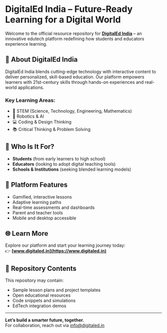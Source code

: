 # DigitalEd India – Future-Ready Learning for a Digital World

Welcome to the official resource repository for **[DigitalEd India](https://www.digitaled.in)** – an innovative edutech platform redefining how students and educators experience learning.

## 🚀 About DigitalEd India

DigitalEd India blends cutting-edge technology with interactive content to deliver personalized, skill-based education. Our platform empowers learners with 21st-century skills through hands-on experiences and real-world applications.

### Key Learning Areas:
- 🧪 STEM (Science, Technology, Engineering, Mathematics)
- 🤖 Robotics & AI
- 💻 Coding & Design Thinking
- 📚 Critical Thinking & Problem Solving

## 🎯 Who Is It For?
- **Students** (from early learners to high school)
- **Educators** (looking to adopt digital teaching tools)
- **Schools & Institutions** (seeking blended learning models)

## 🔑 Platform Features
- Gamified, interactive lessons  
- Adaptive learning paths  
- Real-time assessments and dashboards  
- Parent and teacher tools  
- Mobile and desktop accessible  

## 🌐 Learn More
Explore our platform and start your learning journey today:  
👉 **[www.digitaled.in](https://www.digitaled.in)**

## 📁 Repository Contents
This repository may contain:
- Sample lesson plans and project templates  
- Open educational resources  
- Code snippets and simulations  
- EdTech integration demos  

---

**Let’s build a smarter future, together.**  
For collaboration, reach out via [info@digitaled.in](mailto:info@digitaled.in)

